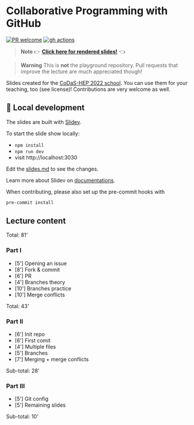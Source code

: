 # Collaborative Programming with GitHub

[![PR welcome](https://img.shields.io/badge/PR-Welcome-%23FF8300.svg)](https://git-scm.com/book/en/v2/GitHub-Contributing-to-a-Project)
[![gh actions](https://github.com/klieret/collaborative-programming-github/actions/workflows/deploy.yml/badge.svg)](https://github.com/klieret/collaborative-programming-github/actions)

> **Note**
> 👉 [**Click here for rendered slides!**](https://klieret.github.io/collaborative-programming-github/) 👈

> **Warning**
> This is **not** the playground repository.
> Pull requests that improve the lecture are much appreciated though!

Slides created for the [CoDaS-HEP 2022 school](https://indico.cern.ch/event/1151367/).
You can use them for your teaching, too (see license)! Contributions are very welcome as well.

## 🧰 Local development

The slides are built with [Slidev](https://github.com/slidevjs/slidev).

To start the slide show locally:

- `npm install`
- `npm run dev`
- visit http://localhost:3030

Edit the [slides.md](./slides.md) to see the changes.

Learn more about Slidev on [documentations](https://sli.dev/).

When contributing, please also set up the pre-commit hooks with

```bash
pre-commit install
```

## Lecture content

Total: 81'

### Part I

* [5'] Opening an issue
* [8'] Fork & commit
* [6'] PR
* [4'] Branches theory
* [10'] Branches practice
* [10'] Merge conflicts

Total: 43'

### Part II

* [6'] Init repo
* [6'] First comit
* [4'] Multiple files
* [5'] Branches
* [7'] Merging + merge conflicts

Sub-total: 28'

### Part III

* [5'] Git config
* [5'] Remaining slides

Sub-total: 10'
